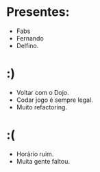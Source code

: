 Presentes: 
==============
* Fabs
* Fernando
* Delfino.

:)
==============
* Voltar com o Dojo.
* Codar jogo é sempre legal.
* Muito refactoring.

:(
=============
* Horário ruim.
* Muita gente faltou.
